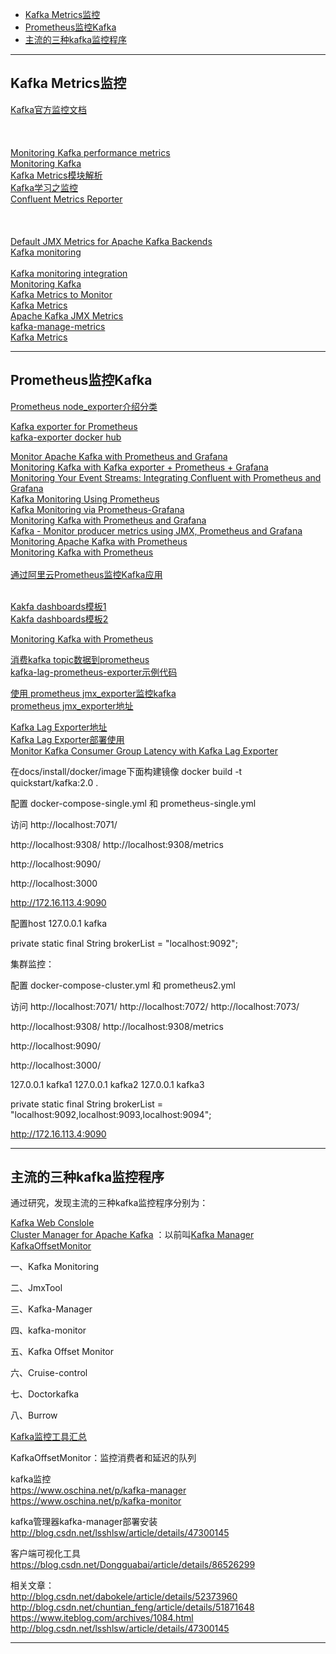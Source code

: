 - [Kafka Metrics监控](#Kafka-Metrics监控)
- [Prometheus监控Kafka](#Prometheus监控Kafka)
- [主流的三种kafka监控程序](#主流的三种kafka监控程序)

---------------------------------------------------------------------------------------------------------------------
## Kafka Metrics监控


[Kafka官方监控文档](https://kafka.apache.org/documentation.html#monitoring)  
[]()  
[]()  
[]()  
[Monitoring Kafka performance metrics](https://www.datadoghq.com/blog/monitoring-kafka-performance-metrics/#monitor-your-kafka-deployment)  
[Monitoring Kafka](https://docs.confluent.io/platform/current/kafka/monitoring.html)  
[Kafka Metrics模块解析](https://blog.csdn.net/u010952362/article/details/103808259)  
[Kafka学习之监控](https://blog.csdn.net/damacheng/article/details/84612384)  
[Confluent Metrics Reporter](https://docs.confluent.io/platform/current/kafka/metrics-reporter.html)  
[]()  
[]()  
[]()  
[Default JMX Metrics for Apache Kafka Backends](https://docs.appdynamics.com/21.4/en/application-monitoring/tiers-and-nodes/monitor-jmx/default-jmx-metrics-for-apache-kafka-backends)  
[Kafka monitoring](https://www.dynatrace.com/support/help/technology-support/application-software/other-technologies/supported-out-of-the-box/kafka/)  
[](https://docs.signalfx.com/en/latest/integrations/integrations-reference/integrations.kafka.html)  
[Kafka monitoring integration](https://docs.newrelic.com/docs/integrations/host-integrations/host-integrations-list/kafka-monitoring-integration/)  
[Monitoring Kafka](https://www.instana.com/docs/ecosystem/kafka/)  
[Kafka Metrics to Monitor](https://sematext.com/blog/kafka-metrics-to-monitor/#toc-network-request-rate-2)  
[Kafka Metrics](https://techdocs.broadcom.com/us/en/ca-enterprise-software/it-operations-management/dx-apm-saas/SaaS/implementing-agents/infrastructure-agent/kafka-monitoring/kafka-metrics.html)  
[Apache Kafka JMX Metrics](https://docs.sysdig.com/en/apache-kafka-jmx-metrics.html)  
[kafka-manage-metrics](https://docs.cloudera.com/runtime/7.2.9/kafka-managing/topics/kafka-manage-metrics.html)  
[Kafka Metrics](https://github.com/amient/kafka-metrics)  



---------------------------------------------------------------------------------------------------------------------
## Prometheus监控Kafka

[Prometheus node_exporter介绍分类](https://prometheus.io/docs/instrumenting/exporters/)

[Kafka exporter for Prometheus](https://github.com/danielqsj/kafka_exporter)  
[kafka-exporter docker hub](https://hub.docker.com/r/danielqsj/kafka-exporter)  

[Monitor Apache Kafka with Prometheus and Grafana](https://computingforgeeks.com/monitor-apache-kafka-with-prometheus-and-grafana/)  
[Monitoring Kafka with Kafka exporter + Prometheus + Grafana](https://danielmrosa.medium.com/monitoring-kafka-b97d2d5a5434)  
[Monitoring Your Event Streams: Integrating Confluent with Prometheus and Grafana](https://www.confluent.io/blog/monitor-kafka-clusters-with-prometheus-grafana-and-confluent/)  
[Kafka Monitoring Using Prometheus](https://www.metricfire.com/blog/kafka-monitoring-using-prometheus)  
[Kafka Monitoring via Prometheus-Grafana](https://dzone.com/articles/kafka-monitoring-via-prometheus-amp-grafana)  
[Monitoring Kafka with Prometheus and Grafana](https://blog.knoldus.com/monitoring-kafka-with-prometheus-and-grafana/)  
[Kafka - Monitor producer metrics using JMX, Prometheus and Grafana](https://www.linkedin.com/pulse/kafka-monitor-producer-metrics-using-jmx-prometheus-hari-ramesh/?trk=read_related_article-card_title)  
[Monitoring Apache Kafka with Prometheus](https://banzaicloud.com/blog/monitoring-kafka-prometheus/)  
[Monitoring Kafka with Prometheus](https://www.robustperception.io/monitoring-kafka-with-prometheus)  
[]()  
[通过阿里云Prometheus监控Kafka应用](https://help.aliyun.com/document_detail/141108.html)  
[]()  
[]()  


[Kakfa dashboards模板1](https://grafana.com/grafana/dashboards/7589)  
[Kakfa dashboards模板2](https://grafana.com/grafana/dashboards/721)

[Monitoring Kafka with Prometheus](https://www.robustperception.io/monitoring-kafka-with-prometheus)



[消费kafka topic数据到prometheus](https://github.com/ogibayashi/kafka-topic-exporter)  
[kafka-lag-prometheus-exporter示例代码](https://github.com/skalogs/kafka-lag-prometheus-exporter)  



[使用 prometheus jmx_exporter监控kafka](https://github.com/jianzhiunique/kafka-jmx-exporter)  
[prometheus jmx_exporter地址](https://github.com/prometheus/jmx_exporter)  


[Kafka Lag Exporter地址](https://github.com/lightbend/kafka-lag-exporter)  
[Kafka Lag Exporter部署使用](https://github.com/cspinetta/kafka-lag-exporter-standalone)  
[Monitor Kafka Consumer Group Latency with Kafka Lag Exporter](https://www.lightbend.com/blog/monitor-kafka-consumer-group-latency-with-kafka-lag-exporter)  





在docs/install/docker/image下面构建镜像
docker build -t quickstart/kafka:2.0 .


配置
docker-compose-single.yml
和
prometheus-single.yml

访问
http://localhost:7071/

http://localhost:9308/
http://localhost:9308/metrics

http://localhost:9090/

http://localhost:3000


http://172.16.113.4:9090



配置host
127.0.0.1 kafka


private static final String brokerList = "localhost:9092";













集群监控：

配置
docker-compose-cluster.yml
和
prometheus2.yml

访问
http://localhost:7071/
http://localhost:7072/
http://localhost:7073/


http://localhost:9308/
http://localhost:9308/metrics


http://localhost:9090/


http://localhost:3000/



127.0.0.1	kafka1
127.0.0.1	kafka2
127.0.0.1	kafka3

private static final String brokerList = "localhost:9092,localhost:9093,localhost:9094";


http://172.16.113.4:9090

---------------------------------------------------------------------------------------------------------------------
## 主流的三种kafka监控程序

通过研究，发现主流的三种kafka监控程序分别为：

[Kafka Web Conslole](https://github.com/claudemamo/kafka-web-console)  
[Cluster Manager for Apache Kafka](https://github.com/yahoo/CMAK) ：以前叫[Kafka Manager](https://github.com/yahoo/kafka-manager)  
[KafkaOffsetMonitor](https://github.com/quantifind/KafkaOffsetMonitor)  




一、Kafka Monitoring

二、JmxTool

三、Kafka-Manager

四、kafka-monitor

五、Kafka Offset Monitor

六、Cruise-control

七、Doctorkafka

八、Burrow


[Kafka监控工具汇总](https://juejin.cn/post/6844903922612568078)  



KafkaOffsetMonitor：监控消费者和延迟的队列



kafka监控  
https://www.oschina.net/p/kafka-manager  
https://www.oschina.net/p/kafka-monitor  


kafka管理器kafka-manager部署安装  
http://blog.csdn.net/lsshlsw/article/details/47300145


客户端可视化工具  
https://blog.csdn.net/Dongguabai/article/details/86526299  



相关文章：  
http://blog.csdn.net/dabokele/article/details/52373960  
http://blog.csdn.net/chuntian_feng/article/details/51871648  
https://www.iteblog.com/archives/1084.html  
http://blog.csdn.net/lsshlsw/article/details/47300145  






---------------------------------------------------------------------------------------------------------------------


